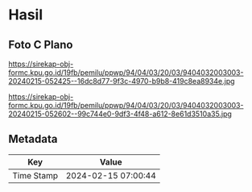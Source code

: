 # Hasil

## Foto C Plano

https://sirekap-obj-formc.kpu.go.id/19fb/pemilu/ppwp/94/04/03/20/03/9404032003003-20240215-052425--16dc8d77-9f3c-4970-b9b8-419c8ea8934e.jpg

https://sirekap-obj-formc.kpu.go.id/19fb/pemilu/ppwp/94/04/03/20/03/9404032003003-20240215-052602--99c744e0-9df3-4f48-a612-8e61d3510a35.jpg


## Metadata

| Key        | Value               |
| ---------- | ------------------- |
| Time Stamp | 2024-02-15 07:00:44 |



